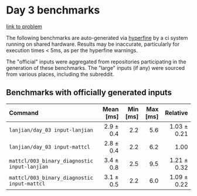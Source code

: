 # Day 3 benchmarks

[link to problem](http://adventofcode.com/2021/day/3)

The following benchmarks are auto-generated via [hyperfine](https://github.com/sharkdp/hyperfine) by a ci system running on shared hardware. Results may be inaccurate, particularly for execution times < 5ms, as per the hyperfine warnings.

The "official" inputs were aggregated from repositories participating in the generation of these benchmarks. The "large" inputs (if any) were sourced from various places, including the subreddit.

## Benchmarks with officially generated inputs
| Command | Mean [ms] | Min [ms] | Max [ms] | Relative |
|:---|---:|---:|---:|---:|
| `lanjian/day_03 input-lanjian` | 2.9 ± 0.4 | 2.2 | 5.6 | 1.03 ± 0.21 |
| `lanjian/day_03 input-mattcl` | 2.8 ± 0.4 | 2.2 | 6.2 | 1.00 |
| `mattcl/003_binary_diagnostic input-lanjian` | 3.4 ± 0.8 | 2.5 | 9.5 | 1.21 ± 0.32 |
| `mattcl/003_binary_diagnostic input-mattcl` | 3.1 ± 0.5 | 2.2 | 6.0 | 1.09 ± 0.22 |
